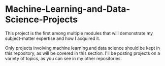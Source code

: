 # Machine-Learning-and-Data-Science-Projects

This project is the first among multiple modules that will demonstrate my subject-matter expertise and how I acquired it. 

Only projects involving machine learning and data science should be kept in this repository, as will be covered in this section. I'll be posting projects on a variety of topics, as you can see in my other repositories. 
